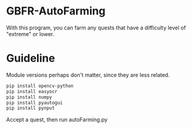 # GBFR-AutoFarming
With this program, you can farm any quests that have a difficulty level of "extreme" or lower.
# Guideline
Module versions perhaps don't matter, since they are less related.
```bash
pip install opencv-python
pip install easyocr
pip install numpy
pip install pyautogui
pip install pynput
```
Accept a quest, then run autoFarming.py
